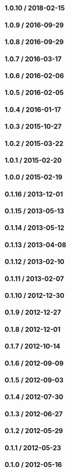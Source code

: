 1.0.10 / 2018-02-15
------------------



1.0.9 / 2016-09-29
------------------



1.0.8 / 2016-09-29
------------------



1.0.7 / 2016-03-17
------------------



1.0.6 / 2016-02-06
------------------



1.0.5 / 2016-02-05
------------------



1.0.4 / 2016-01-17
------------------



1.0.3 / 2015-10-27
------------------



1.0.2 / 2015-03-22
------------------



1.0.1 / 2015-02-20
------------------



1.0.0 / 2015-02-19
------------------



0.1.16 / 2013-12-01
-------------------



0.1.15 / 2013-05-13
-------------------



0.1.14 / 2013-05-12
-------------------



0.1.13 / 2013-04-08
-------------------



0.1.12 / 2013-02-10
-------------------



0.1.11 / 2013-02-07
-------------------



0.1.10 / 2012-12-30
-------------------



0.1.9 / 2012-12-27
------------------



0.1.8 / 2012-12-01
------------------



0.1.7 / 2012-10-14
------------------



0.1.6 / 2012-09-09
------------------



0.1.5 / 2012-09-03
------------------



0.1.4 / 2012-07-30
------------------



0.1.3 / 2012-06-27
------------------



0.1.2 / 2012-05-29
------------------



0.1.1 / 2012-05-23
------------------



0.1.0 / 2012-05-16
------------------

